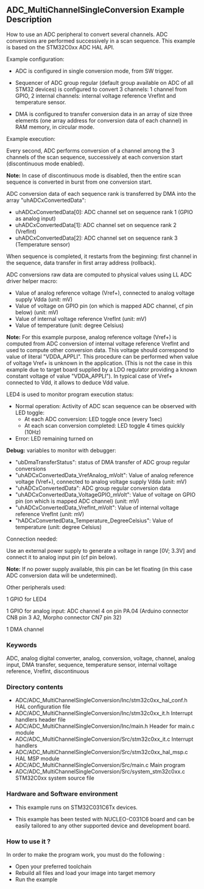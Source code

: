 ## <b>ADC_MultiChannelSingleConversion Example Description</b>

How to use an ADC peripheral to convert several channels. ADC conversions are 
performed successively in a scan sequence.
This example is based on the STM32C0xx ADC HAL API.

Example configuration:

- ADC is configured in single conversion mode, from SW trigger.
- Sequencer of ADC group regular (default group available on ADC of all STM32 devices)
is configured to convert 3 channels: 1 channel from GPIO, 2 internal channels:
internal voltage reference VrefInt and temperature sensor.

- DMA is configured to transfer conversion data in an array of size three elements
(one array address for conversion data of each channel) in RAM memory,
in circular mode.

Example execution:

Every second, ADC performs conversion of a channel among the 3 channels
of the scan sequence, successively at each conversion start (discontinuous mode enabled).

**Note:** In case of discontinuous mode is disabled, then the entire scan sequence
      is converted in burst from one conversion start.

ADC conversion data of each sequence rank is transferred by DMA into the array
"uhADCxConvertedData":

- uhADCxConvertedData[0]: ADC channel set on sequence rank 1 (GPIO as analog input)
- uhADCxConvertedData[1]: ADC channel set on sequence rank 2 (VrefInt)
- uhADCxConvertedData[2]: ADC channel set on sequence rank 3 (Temperature sensor)

When sequence is completed, it restarts from the beginning: first channel 
in the sequence, data transfer in first array address (rollback).

ADC conversions raw data are computed to physical values
using LL ADC driver helper macro:

- Value of analog reference voltage (Vref+), connected to analog voltage supply Vdda (unit: mV)
- Value of voltage on GPIO pin (on which is mapped ADC channel, cf pin below) (unit: mV)
- Value of internal voltage reference VrefInt (unit: mV)
- Value of temperature (unit: degree Celsius)

**Note:** For this example purpose, analog reference voltage (Vref+) is computed
      from ADC conversion of internal voltage reference VrefInt and used
      to compute other conversion data.
      This voltage should correspond to value of literal "VDDA_APPLI".
      This procedure can be performed when value of voltage Vref+
      is unknown in the application.
      (This is not the case in this example due to target board
      supplied by a LDO regulator providing a known constant voltage
      of value "VDDA_APPLI").
      In typical case of Vref+ connected to Vdd, it allows to
      deduce Vdd value.

LED4 is used to monitor program execution status:

- Normal operation: Activity of ADC scan sequence
  can be observed with LED toggle:
  - At each ADC conversion: LED toggle once (every 1sec)
  - At each scan conversion completed: LED toggle 4 times quickly (10Hz)
- Error: LED remaining turned on

**Debug:** variables to monitor with debugger:

- "ubDmaTransferStatus": status of DMA transfer of ADC group regular conversions
- "uhADCxConvertedData_VrefAnalog_mVolt":         Value of analog reference voltage (Vref+), connected to analog voltage supply Vdda (unit: mV)
- "uhADCxConvertedData": ADC group regular conversion data
- "uhADCxConvertedData_VoltageGPIO_mVolt":        Value of voltage on GPIO pin (on which is mapped ADC channel) (unit: mV)
- "uhADCxConvertedData_VrefInt_mVolt":            Value of internal voltage reference VrefInt (unit: mV)
- "hADCxConvertedData_Temperature_DegreeCelsius": Value of temperature (unit: degree Celsius)

Connection needed:

Use an external power supply to generate a voltage in range [0V; 3.3V]
and connect it to analog input pin (cf pin below).

**Note:** If no power supply available, this pin can be let floating (in this case
      ADC conversion data will be undetermined).

Other peripherals used:

  1 GPIO for LED4

  1 GPIO for analog input: ADC channel 4 on pin PA.04 (Arduino connector CN8 pin 3 A2, Morpho connector CN7 pin 32)

  1 DMA channel

### <b>Keywords</b>

ADC, analog digital converter, analog, conversion, voltage, channel, analog input, DMA transfer, sequence, temperature sensor, internal voltage reference, VrefInt, discontinuous

### <b>Directory contents</b>

  - ADC/ADC_MultiChannelSingleConversion/Inc/stm32c0xx_hal_conf.h    HAL configuration file
  - ADC/ADC_MultiChannelSingleConversion/Inc/stm32c0xx_it.h          Interrupt handlers header file
  - ADC/ADC_MultiChannelSingleConversion/Inc/main.h                  Header for main.c module
  - ADC/ADC_MultiChannelSingleConversion/Src/stm32c0xx_it.c          Interrupt handlers
  - ADC/ADC_MultiChannelSingleConversion/Src/stm32c0xx_hal_msp.c     HAL MSP module
  - ADC/ADC_MultiChannelSingleConversion/Src/main.c                  Main program
  - ADC/ADC_MultiChannelSingleConversion/Src/system_stm32c0xx.c      STM32C0xx system source file


### <b>Hardware and Software environment</b>

  - This example runs on STM32C031C6Tx devices.

  - This example has been tested with NUCLEO-C031C6 board and can be
    easily tailored to any other supported device and development board.

### <b>How to use it ?</b>

In order to make the program work, you must do the following :

 - Open your preferred toolchain
 - Rebuild all files and load your image into target memory
 - Run the example